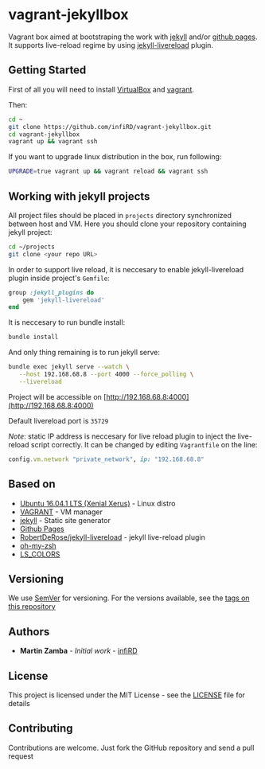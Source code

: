 # vagrant-jekyllbox

Vagrant box aimed at bootstraping the work with [jekyll](https://github.com/jekyll/jekyll)
and/or [github pages](https://pages.github.com/). It supports live-reload
regime by using [jekyll-livereload](https://github.com/RobertDeRose/jekyll-livereload)
plugin.

## Getting Started

First of all you will need to install [VirtualBox](https://www.virtualbox.org/wiki/Downloads)
and [vagrant](https://www.vagrantup.com/docs/installation/). 

Then:

```bash
cd ~
git clone https://github.com/infiRD/vagrant-jekyllbox.git
cd vagrant-jekyllbox
vagrant up && vagrant ssh
```

If you want to upgrade linux distribution in the box, run following:

```bash
UPGRADE=true vagrant up && vagrant reload && vagrant ssh
```

## Working with jekyll projects

All project files should be placed in `projects` directory synchronized
between host and VM. Here you should clone your repository containing
jekyll project:

```bash
cd ~/projects
git clone <your repo URL>
```

In order to support live reload, it is neccesary to enable jekyll-livereload
plugin inside project's `Gemfile`:

```ruby
group :jekyll_plugins do
    gem 'jekyll-livereload'
end
```

It is neccesary to run bundle install:

```bash
bundle install
```

And only thing remaining is to run jekyll serve:

```bash
bundle exec jekyll serve --watch \
   --host 192.168.68.8 --port 4000 --force_polling \
   --livereload
```

Project will be accessible on [http://192.168.68.8:4000](http://192.168.68.8:4000)

Default livereload port is `35729`

*Note*: static IP address is neccesary for live reload plugin to inject the
live-reload script correctly. It can be changed by editing `Vagrantfile` on
the line:

```ruby
config.vm.network "private_network", ip: "192.168.68.8"
```

## Based on

- [Ubuntu 16.04.1 LTS (Xenial Xerus)](http://releases.ubuntu.com/16.04/) - Linux distro
- [VAGRANT](https://www.vagrantup.com/) - VM manager
- [jekyll](https://github.com/jekyll/jekyll) - Static site generator
- [Github Pages](https://pages.github.com/)
- [RobertDeRose/jekyll-livereload](https://github.com/RobertDeRose/jekyll-livereload) - jekyll live-reload plugin
- [oh-my-zsh](https://github.com/robbyrussell/oh-my-zsh)
- [LS_COLORS](https://github.com/trapd00r/LS_COLORS)

## Versioning

We use [SemVer](http://semver.org/) for versioning. For the versions
available, see the [tags on this repository](https://github.com/infiRD/Scibox/tags)

## Authors

- **Martin Zamba** - *Initial work* - [infiRD](https://github.com/infiRD)

## License

This project is licensed under the MIT License - see the [LICENSE](LICENSE) file for details

## Contributing

Contributions are welcome. Just fork the GitHub repository and send a pull request
